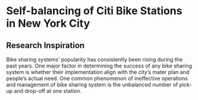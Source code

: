 # Self-balancing of Citi Bike Stations in New York City

## Research Inspiration
Bike sharing systems’ popularity has consistently been rising during the past years. One major factor in determining the success of any bike sharing system is whether their implementation align with the city’s mater plan and people’s actual need. One common phenomenon of ineffective operations and management of bike sharing system is the unbalanced number of pick-up and drop-off at one station.
